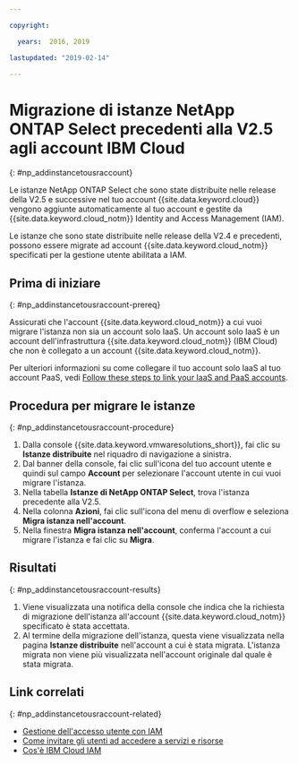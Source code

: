 ```yaml
---

copyright:

  years:  2016, 2019

lastupdated: "2019-02-14"

---
```


# Migrazione di istanze NetApp ONTAP Select precedenti alla V2.5 agli account IBM Cloud
{: #np_addinstancetousraccount}

Le istanze NetApp ONTAP Select che sono state distribuite nelle release della V2.5 e successive nel tuo account {{site.data.keyword.cloud}} vengono aggiunte automaticamente al tuo account e gestite da {{site.data.keyword.cloud_notm}} Identity and Access Management (IAM).

Le istanze che sono state distribuite nelle release della V2.4 e precedenti, possono essere migrate ad account {{site.data.keyword.cloud_notm}} specificati per la gestione utente abilitata a IAM.

## Prima di iniziare
{: #np_addinstancetousraccount-prereq}

Assicurati che l'account {{site.data.keyword.cloud_notm}} a cui vuoi migrare l'istanza non sia un account solo IaaS. Un account solo IaaS è un account dell'infrastruttura {{site.data.keyword.cloud_notm}} (IBM Cloud) che non è collegato a un account {{site.data.keyword.cloud_notm}}.

Per ulteriori informazioni su come collegare il tuo account solo IaaS al tuo account PaaS, vedi [Follow these steps to link your IaaS and PaaS accounts](https://www.ibm.com/blogs/bluemix/2018/03/follow-steps-link-iaas-paas-accounts/).

## Procedura per migrare le istanze
{: #np_addinstancetousraccount-procedure}

1. Dalla console {{site.data.keyword.vmwaresolutions_short}}, fai clic su **Istanze distribuite** nel riquadro di navigazione a sinistra.
2. Dal banner della console, fai clic sull'icona del tuo account utente e quindi sul campo **Account** per selezionare l'account utente in cui vuoi migrare l'istanza.
3. Nella tabella **Istanze di NetApp ONTAP Select**, trova l'istanza precedente alla V2.5.
4. Nella colonna **Azioni**, fai clic sull'icona del menu di overflow e seleziona **Migra istanza nell'account**.
5. Nella finestra **Migra istanza nell'account**, conferma l'account a cui migrare l'istanza e fai clic su **Migra**.

## Risultati
{: #np_addinstancetousraccount-results}

1. Viene visualizzata una notifica della console che indica che la richiesta di migrazione dell'istanza all'account {{site.data.keyword.cloud_notm}} specificato è stata accettata.
2. Al termine della migrazione dell'istanza, questa viene visualizzata nella pagina **Istanze distribuite** nell'account a cui è stata migrata. L'istanza migrata non viene più visualizzata nell'account originale dal quale è stata migrata.

## Link correlati
{: #np_addinstancetousraccount-related}

* [Gestione dell'accesso utente con IAM](/docs/services/vmwaresolutions/vmonic?topic=vmware-solutions-managing-user-access-with-iam)
* [Come invitare gli utenti ad accedere a servizi e risorse](/docs/services/vmwaresolutions/vmonic?topic=vmware-solutions-iamuserinvite)
* [Cos'è IBM Cloud IAM](/docs/iam?topic=iam-iamoverview)
